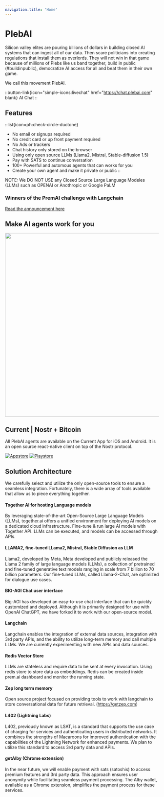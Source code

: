 ```yaml
---
navigation.title: 'Home'
---
```


# PlebAI




Silicon valley elites are pouring billions of dollars in building closed AI systems that can ingest all of our data. Then scare politicians into creating regulations that install them as overlords. They will not win in that game because of millions of Plebs like us band together, build in public (#buildinpublic), democratize AI access for all and beat them in their own game. 

We call this movement PlebAI.


::button-link{icon="simple-icons:livechat" href="https://chat.plebai.com" blank}
 AI Chat
::

## Features


::list{icon=ph:check-circle-duotone}
- No email or signups required
- No credit card or up front payment required
- No Ads or trackers
- Chat history only stored on the browser
- Using only open source LLMs (Llama2, Mistral, Stable-diffusion 1.5)
- Pay with SATS to continue conversation 
- 100+ Powerful and automous agents that can works for you
- Create your own agent and make it private or public
::

NOTE: We DO NOT USE any Closed Source Large Language Modeles (LLMs) such as OPENAI or Anothropic or Google PaLM

### Winners of the PremAI challenge with Langchain
[Read the announcement here](https://medium.com/prem-blog/announcing-the-winners-of-the-prem-challenge-with-langchain-c666cae6b951)

## Make AI agents work for you

<p align="center">
      <a href="https://chat.plebai.com"><img src="https://i.current.fyi/current/app/plebai_home.png" width="600" height="600" /></a>
      
  
</p>

## Current | Nostr + Bitcoin

All PlebAI agents are available on the Current App for iOS and Android.  It is an open source react-native client on top of the Nostr protocol.

[![Appstore](https://i.current.fyi/help/app-store-badge-blue.svg)](https://apps.apple.com/us/app/current-nostr-bitcoin/id1668517032)
[![Playstore](https://i.current.fyi/help/play-store-badge-blue.svg)](https://play.google.com/store/apps/details?id=io.getcurrent.current)



## Solution Architecture

We carefully select and utilize the only open-source tools to ensure a seamless integration. Fortunately, there is a wide array of tools available that allow us to piece everything together.

#### Together AI for hosting Language models

By leveraging state-of-the-art Open-Source Large Language Models (LLMs), together.ai offers a unified environment for deploying AI models on a dedicated cloud infrastructure. Fine-tune & run large AI models with Together API. LLMs can be executed, and models can be accessed through APIs.

#### LLAMA2, fine-tuned LLama2, Mistral, Stable Diffusion as LLM

Llama2, developed by Meta, Meta developed and publicly released the Llama 2 family of large language models (LLMs), a collection of pretrained and fine-tuned generative text models ranging in scale from 7 billion to 70 billion parameters. Our fine-tuned LLMs, called Llama-2-Chat, are optimized for dialogue use cases.

#### BIG-AGI Chat user interface

Big-AGI has developed an easy-to-use chat interface that can be quickly customized and deployed. Although it is primarily designed for use with OpenAI ChatGPT, we have forked it to work with our open-source model.

#### Langchain

Langchain enables the integration of external data sources, integration with 3rd party APIs, and the ability to utilize long-term memory and call multiple LLMs. We are currently experimenting with new APIs and data sources.

#### Redis Vector Store

LLMs are stateless and require data to be sent at every invocation. Using redis store to store data as embeddings. Redis can be created inside prem.ai dashboard and monitor the running state. 

#### Zep long term memory

Open source project focused on providing tools to work with langchain to store conversational data for future retrieval. (https://getzep.com)

#### L402 (Lightning Labs)

L402, previously known as LSAT, is a standard that supports the use case of charging for services and authenticating users in distributed networks. It combines the strengths of Macaroons for improved authentication with the capabilities of the Lightning Network for enhanced payments. We plan to utilize this standard to access 3rd party data and APIs.

#### getAlby (Chrome extension)

In the near future, we will enable payment with sats (satoshis) to access premium features and 3rd party data. This approach ensures user anonymity while facilitating seamless payment processing. The Alby wallet, available as a Chrome extension, simplifies the payment process for these services.








